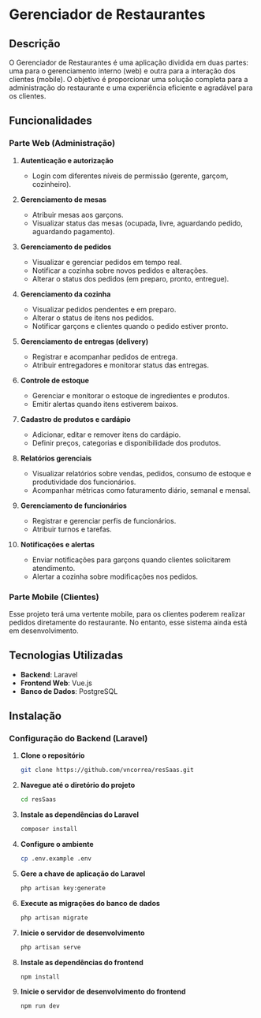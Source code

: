 # Gerenciador de Restaurantes

## Descrição
O Gerenciador de Restaurantes é uma aplicação dividida em duas partes: uma para o gerenciamento interno (web) e outra para a interação dos clientes (mobile). O objetivo é proporcionar uma solução completa para a administração do restaurante e uma experiência eficiente e agradável para os clientes.

## Funcionalidades

### Parte Web (Administração)

1. **Autenticação e autorização**
   - Login com diferentes níveis de permissão (gerente, garçom, cozinheiro).

2. **Gerenciamento de mesas**
   - Atribuir mesas aos garçons.
   - Visualizar status das mesas (ocupada, livre, aguardando pedido, aguardando pagamento).

3. **Gerenciamento de pedidos**
   - Visualizar e gerenciar pedidos em tempo real.
   - Notificar a cozinha sobre novos pedidos e alterações.
   - Alterar o status dos pedidos (em preparo, pronto, entregue).

4. **Gerenciamento da cozinha**
   - Visualizar pedidos pendentes e em preparo.
   - Alterar o status de itens nos pedidos.
   - Notificar garçons e clientes quando o pedido estiver pronto.

5. **Gerenciamento de entregas (delivery)**
   - Registrar e acompanhar pedidos de entrega.
   - Atribuir entregadores e monitorar status das entregas.

6. **Controle de estoque**
   - Gerenciar e monitorar o estoque de ingredientes e produtos.
   - Emitir alertas quando itens estiverem baixos.

7. **Cadastro de produtos e cardápio**
   - Adicionar, editar e remover itens do cardápio.
   - Definir preços, categorias e disponibilidade dos produtos.

8. **Relatórios gerenciais**
   - Visualizar relatórios sobre vendas, pedidos, consumo de estoque e produtividade dos funcionários.
   - Acompanhar métricas como faturamento diário, semanal e mensal.

9. **Gerenciamento de funcionários**
   - Registrar e gerenciar perfis de funcionários.
   - Atribuir turnos e tarefas.

10. **Notificações e alertas**
    - Enviar notificações para garçons quando clientes solicitarem atendimento.
    - Alertar a cozinha sobre modificações nos pedidos.

### Parte Mobile (Clientes)
Esse projeto terá uma vertente mobile, para os clientes poderem realizar pedidos diretamente do restaurante. No entanto, esse sistema ainda está em desenvolvimento.

## Tecnologias Utilizadas

- **Backend**: Laravel
- **Frontend Web**: Vue.js
- **Banco de Dados**: PostgreSQL

## Instalação

### Configuração do Backend (Laravel)

1. **Clone o repositório**
   ```bash
   git clone https://github.com/vncorrea/resSaas.git
   ```
   
2. **Navegue até o diretório do projeto**
    ```bash
    cd resSaas
     ```

3. **Instale as dependências do Laravel**
    ```bash
    composer install
     ```

4. **Configure o ambiente**
    ```bash
    cp .env.example .env
     ```

5. **Gere a chave de aplicação do Laravel**
    ```bash
    php artisan key:generate
     ```

6. **Execute as migrações do banco de dados**
    ```bash
    php artisan migrate
     ```

7. **Inicie o servidor de desenvolvimento**
    ```bash
    php artisan serve
     ```

8. **Instale as dependências do frontend**
    ```bash
    npm install
     ```

9. **Inicie o servidor de desenvolvimento do frontend**
    ```bash
    npm run dev
     ```
